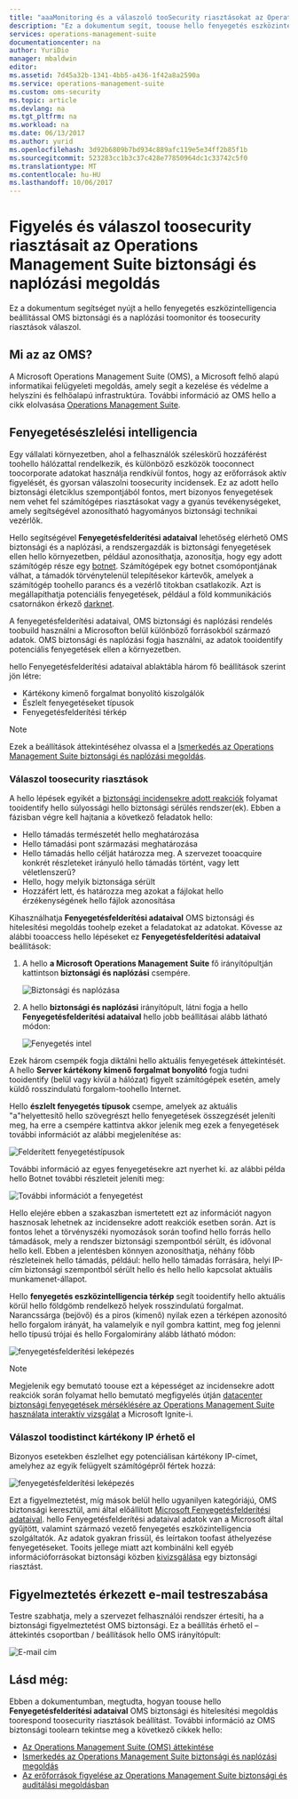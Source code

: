 ```yaml
---
title: "aaaMonitoring és a válaszoló tooSecurity riasztásokat az Operations Management Suite biztonsági és naplózási megoldás |} Microsoft Docs"
description: "Ez a dokumentum segít, toouse hello fenyegetés eszközintelligencia beállítás OMS biztonsági és naplózási toomonitor érhető el, és toosecurity riasztások válaszol."
services: operations-management-suite
documentationcenter: na
author: YuriDio
manager: mbaldwin
editor: 
ms.assetid: 7d45a32b-1341-4bb5-a436-1f42a8a2590a
ms.service: operations-management-suite
ms.custom: oms-security
ms.topic: article
ms.devlang: na
ms.tgt_pltfrm: na
ms.workload: na
ms.date: 06/13/2017
ms.author: yurid
ms.openlocfilehash: 3d92b6809b7bd934c889afc119e5e34ff2b85f1b
ms.sourcegitcommit: 523283cc1b3c37c428e77850964dc1c33742c5f0
ms.translationtype: MT
ms.contentlocale: hu-HU
ms.lasthandoff: 10/06/2017
---
```

# <a name="monitoring-and-responding-toosecurity-alerts-in-operations-management-suite-security-and-audit-solution"></a>Figyelés és válaszol toosecurity riasztásait az Operations Management Suite biztonsági és naplózási megoldás
Ez a dokumentum segítséget nyújt a hello fenyegetés eszközintelligencia beállítással OMS biztonsági és a naplózási toomonitor és toosecurity riasztások válaszol.

## <a name="what-is-oms"></a>Mi az az OMS?
A Microsoft Operations Management Suite (OMS), a Microsoft felhő alapú informatikai felügyeleti megoldás, amely segít a kezelése és védelme a helyszíni és felhőalapú infrastruktúra. További információ az OMS hello a cikk elolvasása [Operations Management Suite](https://technet.microsoft.com/library/mt484091.aspx).

## <a name="threat-intelligence"></a>Fenyegetésészlelési intelligencia
Egy vállalati környezetben, ahol a felhasználók széleskörű hozzáférést toohello hálózattal rendelkezik, és különböző eszközök tooconnect toocorporate adatokat használja rendkívül fontos, hogy az erőforrások aktív figyelését, és gyorsan válaszolni toosecurity incidensek. Ez az adott hello biztonsági életciklus szempontjából fontos, mert bizonyos fenyegetések nem vehet fel számítógépes riasztásokat vagy a gyanús tevékenységeket, amely segítségével azonosítható hagyományos biztonsági technikai vezérlők. 

Hello segítségével **Fenyegetésfelderítési adataival** lehetőség elérhető OMS biztonsági és a naplózási, a rendszergazdák is biztonsági fenyegetések ellen hello környezetben, például azonosíthatja, azonosítja, hogy egy adott számítógép része egy [ botnet](https://www.microsoft.com/security/sir/story/default.aspx#!botnetsection). Számítógépek egy botnet csomópontjának válhat, a támadók törvénytelenül telepítésekor kártevők, amelyek a számítógép toohello parancs és a vezérlő titokban csatlakozik. Azt is megállapíthatja potenciális fenyegetések, például a föld kommunikációs csatornákon érkező [darknet](https://www.microsoft.com/security/sir/story/default.aspx#!botnetsection_honeypots_darkents). 

A fenyegetésfelderítési adataival, OMS biztonsági és naplózási rendelés toobuild használni a Microsofton belül különböző forrásokból származó adatok. OMS biztonsági és naplózási fogja használni, az adatok tooidentify potenciális fenyegetések ellen a környezetben.

hello Fenyegetésfelderítési adataival ablaktábla három fő beállítások szerint jön létre:

* Kártékony kimenő forgalmat bonyolító kiszolgálók
* Észlelt fenyegetéseket típusok
* Fenyegetésfelderítési térkép

> [!NOTE]
> Ezek a beállítások áttekintéséhez olvassa el a [Ismerkedés az Operations Management Suite biztonsági és naplózási megoldás](oms-security-getting-started.md).
> 
> 

### <a name="responding-toosecurity-alerts"></a>Válaszol toosecurity riasztások
A hello lépések egyikét a [biztonsági incidensekre adott reakciók](https://technet.microsoft.com/library/cc512623.aspx) folyamat tooidentify hello súlyossági hello biztonsági sérülés rendszer(ek). Ebben a fázisban végre kell hajtania a következő feladatok hello:

* Hello támadás természetét hello meghatározása
* Hello támadási pont származási meghatározása
* Hello támadás hello célját határozza meg. A szervezet tooacquire konkrét részleteket irányuló hello támadás történt, vagy lett véletlenszerű?
* Hello, hogy melyik biztonsága sérült
* Hozzáfért lett, és határozza meg azokat a fájlokat hello érzékenységének hello fájlok azonosítása

Kihasználhatja **Fenyegetésfelderítési adataival** OMS biztonsági és hitelesítési megoldás toohelp ezeket a feladatokat az adatokat. Kövesse az alábbi tooaccess hello lépéseket ez **Fenyegetésfelderítési adataival** beállítások:

1. A hello **a Microsoft Operations Management Suite** fő irányítópultján kattintson **biztonsági és naplózási** csempére.
   
    ![Biztonsági és naplózása](./media/oms-security-responding-alerts/oms-security-responding-alerts-fig1.png)
2. A hello **biztonsági és naplózási** irányítópult, látni fogja a hello **Fenyegetésfelderítési adataival** hello jobb beállításai alább látható módon:
   
    ![Fenyegetés intel](./media/oms-security-responding-alerts/oms-security-responding-alerts-fig2-ga.png)

Ezek három csempék fogja diktálni hello aktuális fenyegetések áttekintését. A hello **Server kártékony kimenő forgalmat bonyolító** fogja tudni tooidentify (belül vagy kívül a hálózat) figyelt számítógépek esetén, amely küldő rosszindulatú forgalom-toohello Internet. 

Hello **észlelt fenyegetés típusok** csempe, amelyek az aktuális "a"helyettesítő hello szövegrészt hello fenyegetések összegzését jeleníti meg, ha erre a csempére kattintva akkor jelenik meg ezek a fenyegetések további információt az alábbi megjelenítése as:

![Felderített fenyegetéstípusok](./media/oms-security-responding-alerts/oms-security-responding-alerts-fig3.png)

További információ az egyes fenyegetésekre azt nyerhet ki. az alábbi példa hello Botnet további részleteit jeleníti meg:

![További információt a fenyegetést](./media/oms-security-responding-alerts/oms-security-responding-alerts-fig4.png)

Hello elejére ebben a szakaszban ismertetett ezt az információt nagyon hasznosak lehetnek az incidensekre adott reakciók esetben során. Azt is fontos lehet a törvényszéki nyomozások során toofind hello forrás hello támadások, mely a rendszer biztonsági szempontból sérült, és idővonal hello kell. Ebben a jelentésben könnyen azonosíthatja, néhány főbb részleteinek hello támadás, például: hello hello támadás forrására, helyi IP-cím biztonsági szempontból sérült hello és hello hello kapcsolat aktuális munkamenet-állapot. 

Hello **fenyegetés eszközintelligencia térkép** segít tooidentify hello aktuális körül hello földgömb rendelkező helyek rosszindulatú forgalmat. Narancssárga (bejövő) és a piros (kimenő) nyilak ezen a térképen azonosító hello forgalom irányát, ha valamelyik e nyíl gombra kattint, meg fog jelenni hello típusú trójai és hello Forgalomirány alább látható módon:

![fenyegetésfelderítési leképezés](./media/oms-security-responding-alerts/oms-security-responding-alerts-fig5.png)

> [!NOTE]
> Megjelenik egy bemutató toouse ezt a képességet az incidensekre adott reakciók során folyamat hello bemutató megfigyelés útján [datacenter biztonsági fenyegetések mérséklésére az Operations Management Suite használata interaktív vizsgálat](https://myignite.microsoft.com/videos/5000) a Microsoft Ignite-i.
> 

### <a name="responding-toodistinct-malicious-ip-accessed"></a>Válaszol toodistinct kártékony IP érhető el
Bizonyos esetekben észlelhet egy potenciálisan kártékony IP-címet, amelyhez az egyik felügyelt számítógépről fértek hozzá:

![fenyegetésfelderítési leképezés](./media/oms-security-responding-alerts/oms-security-responding-alerts-fig6.png)

Ezt a figyelmeztetést, míg mások belül hello ugyanilyen kategóriájú, OMS biztonsági keresztül, ami által előállított [Microsoft Fenyegetésfelderítési adataival](https://youtu.be/O4WtxgUrDc8). hello Fenyegetésfelderítési adataival adatok van a Microsoft által gyűjtött, valamint származó vezető fenyegetés eszközintelligencia szolgáltatók. Az adatok gyakran frissül, és leírtakon toofast áthelyezése fenyegetéseket. Tooits jellege miatt azt kombinálni kell egyéb információforrásokat biztonsági közben [kivizsgálása](https://blogs.technet.microsoft.com/msoms/2016/12/08/investigating-suspicious-activity-in-a-hybrid-cloud-with-oms-security/) egy biztonsági riasztást. 

## <a name="customize-alerts-received-via-e-mail"></a>Figyelmeztetés érkezett e-mail testreszabása

Testre szabhatja, mely a szervezet felhasználói rendszer értesíti, ha a biztonsági figyelmeztetést OMS biztonsági. Ez a beállítás érhető el – áttekintés csoportban / beállítások hello OMS irányítópult:

![E-mail cím](./media/oms-security-responding-alerts/oms-security-responding-alerts-fig7.png)

## <a name="see-also"></a>Lásd még:
Ebben a dokumentumban, megtudta, hogyan toouse hello **Fenyegetésfelderítési adataival** OMS biztonsági és hitelesítési megoldás toorespond toosecurity riasztások beállítást. További információ az OMS biztonsági toolearn tekintse meg a következő cikkek hello:

* [Az Operations Management Suite (OMS) áttekintése](operations-management-suite-overview.md)
* [Ismerkedés az Operations Management Suite biztonsági és naplózási megoldás](oms-security-getting-started.md)
* [Az erőforrások figyelése az Operations Management Suite biztonsági és auditálási megoldásban](oms-security-monitoring-resources.md)

